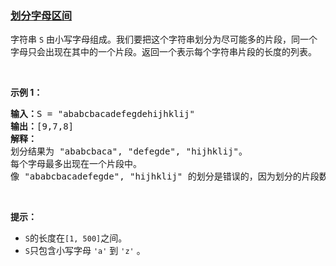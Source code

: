 ### [划分字母区间](https://leetcode-cn.com/problems/partition-labels)

<p>字符串 <code>S</code> 由小写字母组成。我们要把这个字符串划分为尽可能多的片段，同一个字母只会出现在其中的一个片段。返回一个表示每个字符串片段的长度的列表。</p>

<p>&nbsp;</p>

<p><strong>示例 1：</strong></p>

<pre><strong>输入：</strong>S = &quot;ababcbacadefegdehijhklij&quot;
<strong>输出：</strong>[9,7,8]
<strong>解释：</strong>
划分结果为 &quot;ababcbaca&quot;, &quot;defegde&quot;, &quot;hijhklij&quot;。
每个字母最多出现在一个片段中。
像 &quot;ababcbacadefegde&quot;, &quot;hijhklij&quot; 的划分是错误的，因为划分的片段数较少。
</pre>

<p>&nbsp;</p>

<p><strong>提示：</strong></p>

<ul>
	<li><code>S</code>的长度在<code>[1, 500]</code>之间。</li>
	<li><code>S</code>只包含小写字母 <code>&#39;a&#39;</code> 到 <code>&#39;z&#39;</code> 。</li>
</ul>
